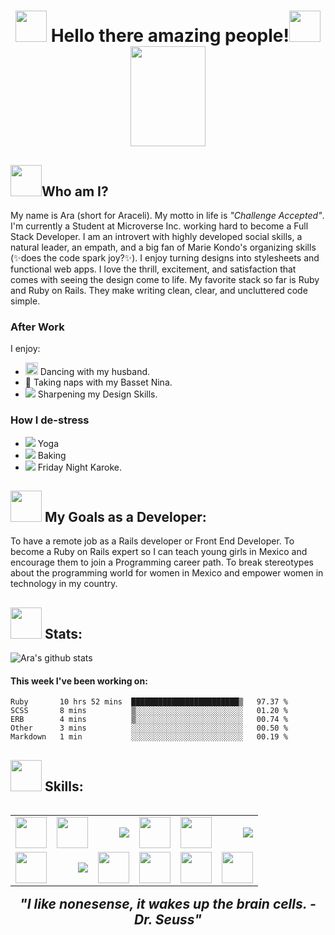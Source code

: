 <!--
**aracelicaes/aracelicaes** is a ✨ _special_ ✨ repository because its `README.md` (this file) appears on your GitHub profile.
-->
# <div align="center"><img src="https://media.giphy.com/media/fo2dhRTmaULbStoFkX/giphy.gif" width="50" height="50" /> Hello there amazing people!<img src="https://media.giphy.com/media/fo2dhRTmaULbStoFkX/giphy.gif" width="50" height="50" /> <img src="https://media.giphy.com/media/f3oXKfLFPCQxdLECS8/giphy.gif" width="120" height="160" /> </div>
## <img src="https://img.icons8.com/nolan/64/github.png" width="50" height="50" />Who am I?

My name is Ara (short for Araceli). My motto in life is *"Challenge Accepted"*. I'm currently a Student at Microverse Inc. working hard to become a Full Stack Developer. I am an introvert with highly developed social skills, a natural leader, an empath, and a big fan of Marie Kondo's organizing skills (✨does the code spark joy?✨).
I enjoy turning designs into stylesheets and functional web apps. I love the thrill, excitement, and satisfaction that comes with seeing the design come to life. My favorite stack so far is Ruby and Ruby on Rails. They make writing clean, clear, and uncluttered code simple.

### After Work
I enjoy:
- <img src="https://img.icons8.com/plasticine/100/000000/ballet-dancer-female.png" width="20" height="20" /> Dancing with my husband.
- 🐶 Taking naps with my Basset Nina.
- <img src="https://img.icons8.com/plasticine/20/000000/design--v1.png"/> Sharpening my Design Skills.

### How I de-stress
- <img src="https://img.icons8.com/emoji/20/000000/folded-hands-medium-light-skin-tone.png"/> Yoga
- <img src="https://img.icons8.com/dusk/20/000000/cake.png"/> Baking
- <img src="https://img.icons8.com/dusk/20/000000/micro.png"/> Friday Night Karoke.

## <img src="https://img.icons8.com/nolan/64/multi-edit.png" width="50" height="50" /> My Goals as a Developer:
To have a remote job as a Rails developer or Front End Developer.
To become a Ruby on Rails expert so I can teach young girls in Mexico and encourage them to join a Programming career path. To break stereotypes about the programming world for women in Mexico and empower women in technology in my country.

## <img src="https://img.icons8.com/nolan/64/working-with-a-laptop.png" width="50" height="50" /> Stats:

![Ara's github stats](https://github-readme-stats.vercel.app/api/?username=aracelicaes&show_icons=true&hide_border=true&theme=buefy)

#### This week I've been working on:
<!--START_SECTION:waka-->
```text
Ruby       10 hrs 52 mins  ████████████████████████▒   97.37 % 
SCSS       8 mins          ▒░░░░░░░░░░░░░░░░░░░░░░░░   01.20 % 
ERB        4 mins          ▒░░░░░░░░░░░░░░░░░░░░░░░░   00.74 % 
Other      3 mins          ░░░░░░░░░░░░░░░░░░░░░░░░░   00.50 % 
Markdown   1 min           ░░░░░░░░░░░░░░░░░░░░░░░░░   00.19 % 
```
<!--END_SECTION:waka-->

## <img src="https://img.icons8.com/nolan/64/diploma.png" width="50" height="50" /> Skills:
<table align="left">
  <tr>
    <td align="right"><img src="https://img.icons8.com/nolan/64/html-5.png" width="50" height="50" /></td>
    <td align="right"><img src="https://img.icons8.com/nolan/64/css-filetype.png" width="50" height="50" /></td>
    <td align="right"><img src="https://img.icons8.com/nolan/50/ruby-programming-language.png"/></td>
    <td align="right"><img src="https://img.icons8.com/nolan/64/javascript.png" width="50" height="50" /></td>
    <td align="right"><img src="https://img.icons8.com/nolan/64/react-native.png" width="50" height="50" /></td>    
    <td align="right"><img src="https://img.icons8.com/nolan/50/sql.png"/></td> 
  </tr>
  <tr>
    <td align="right"><img src="https://img.icons8.com/nolan/64/heroku.png" width="50" height="50" /></td>   
    <td align="right"><img src="https://img.icons8.com/nolan/50/linux--v2.png"/></td>
    <td align="right"><img src="https://img.icons8.com/nolan/64/visual-studio-code-2019.png" width="50" height="50" /></td>
    <td align="right"><img src="https://img.icons8.com/nolan/64/adobe-illustrator.png" width="50" height="50" /></td>
    <td align="right"><img src="https://img.icons8.com/nolan/64/adobe-indesign.png" width="50" height="50" /></td>
    <td align="right"><img src="https://img.icons8.com/nolan/64/adobe-photoshop.png" width="50" height="50" /></td>
  </tr>
</table>


## <div align="center">*"I like nonesense, it wakes up the brain cells. - Dr. Seuss"*</div>
